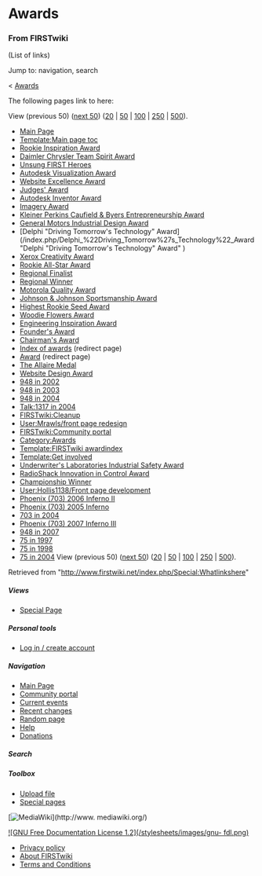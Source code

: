 # Awards

### From FIRSTwiki

(List of links)

Jump to: navigation, search

&lt; [Awards](/index.php?title=Awards&redirect=no "Awards" )  

The following pages link to here:

View (previous 50) ([next
50](/index.php?title=Special:Whatlinkshere/Awards&limit=50&from=7217
"Special:Whatlinkshere/Awards" ))
([20](/index.php?title=Special:Whatlinkshere/Awards&limit=20&from=0
"Special:Whatlinkshere/Awards" ) |
[50](/index.php?title=Special:Whatlinkshere/Awards&limit=50&from=0
"Special:Whatlinkshere/Awards" ) |
[100](/index.php?title=Special:Whatlinkshere/Awards&limit=100&from=0
"Special:Whatlinkshere/Awards" ) |
[250](/index.php?title=Special:Whatlinkshere/Awards&limit=250&from=0
"Special:Whatlinkshere/Awards" ) |
[500](/index.php?title=Special:Whatlinkshere/Awards&limit=500&from=0
"Special:Whatlinkshere/Awards" )).

  * [Main Page](/index.php/Main_Page "Main Page" )
  * [Template:Main page toc](/index.php/Template:Main_page_toc "Template:Main page toc" )
  * [Rookie Inspiration Award](/index.php/Rookie_Inspiration_Award "Rookie Inspiration Award" )
  * [Daimler Chrysler Team Spirit Award](/index.php/Daimler_Chrysler_Team_Spirit_Award "Daimler Chrysler Team Spirit Award" )
  * [Unsung FIRST Heroes](/index.php/Unsung_FIRST_Heroes "Unsung FIRST Heroes" )
  * [Autodesk Visualization Award](/index.php/Autodesk_Visualization_Award "Autodesk Visualization Award" )
  * [Website Excellence Award](/index.php/Website_Excellence_Award "Website Excellence Award" )
  * [Judges' Award](/index.php/Judges%27_Award "Judges' Award" )
  * [Autodesk Inventor Award](/index.php/Autodesk_Inventor_Award "Autodesk Inventor Award" )
  * [Imagery Award](/index.php/Imagery_Award "Imagery Award" )
  * [Kleiner Perkins Caufield &amp; Byers Entrepreneurship Award](/index.php/Kleiner_Perkins_Caufield_%26_Byers_Entrepreneurship_Award "Kleiner Perkins Caufield & Byers Entrepreneurship Award" )
  * [General Motors Industrial Design Award](/index.php/General_Motors_Industrial_Design_Award "General Motors Industrial Design Award" )
  * [Delphi "Driving Tomorrow's Technology" Award](/index.php/Delphi_%22Driving_Tomorrow%27s_Technology%22_Award "Delphi "Driving Tomorrow's Technology" Award" )
  * [Xerox Creativity Award](/index.php/Xerox_Creativity_Award "Xerox Creativity Award" )
  * [Rookie All-Star Award](/index.php/Rookie_All-Star_Award "Rookie All-Star Award" )
  * [Regional Finalist](/index.php/Regional_Finalist "Regional Finalist" )
  * [Regional Winner](/index.php/Regional_Winner "Regional Winner" )
  * [Motorola Quality Award](/index.php/Motorola_Quality_Award "Motorola Quality Award" )
  * [Johnson &amp; Johnson Sportsmanship Award](/index.php/Johnson_%26_Johnson_Sportsmanship_Award "Johnson & Johnson Sportsmanship Award" )
  * [Highest Rookie Seed Award](/index.php/Highest_Rookie_Seed_Award "Highest Rookie Seed Award" )
  * [Woodie Flowers Award](/index.php/Woodie_Flowers_Award "Woodie Flowers Award" )
  * [Engineering Inspiration Award](/index.php/Engineering_Inspiration_Award "Engineering Inspiration Award" )
  * [Founder's Award](/index.php/Founder%27s_Award "Founder's Award" )
  * [Chairman's Award](/index.php/Chairman%27s_Award "Chairman's Award" )
  * [Index of awards](/index.php?title=Index_of_awards&redirect=no "Index of awards" ) (redirect page) 
  * [Award](/index.php?title=Award&redirect=no "Award" ) (redirect page) 
  * [The Allaire Medal](/index.php/The_Allaire_Medal "The Allaire Medal" )
  * [Website Design Award](/index.php/Website_Design_Award "Website Design Award" )
  * [948 in 2002](/index.php/948_in_2002 "948 in 2002" )
  * [948 in 2003](/index.php/948_in_2003 "948 in 2003" )
  * [948 in 2004](/index.php/948_in_2004 "948 in 2004" )
  * [Talk:1317 in 2004](/index.php/Talk:1317_in_2004 "Talk:1317 in 2004" )
  * [FIRSTwiki:Cleanup](/index.php/FIRSTwiki:Cleanup "FIRSTwiki:Cleanup" )
  * [User:Mrawls/front page redesign](/index.php/User:Mrawls/front_page_redesign "User:Mrawls/front page redesign" )
  * [FIRSTwiki:Community portal](/index.php/FIRSTwiki:Community_portal "FIRSTwiki:Community portal" )
  * [Category:Awards](/index.php/Category:Awards "Category:Awards" )
  * [Template:FIRSTwiki awardindex](/index.php/Template:FIRSTwiki_awardindex "Template:FIRSTwiki awardindex" )
  * [Template:Get involved](/index.php/Template:Get_involved "Template:Get involved" )
  * [Underwriter's Laboratories Industrial Safety Award](/index.php/Underwriter%27s_Laboratories_Industrial_Safety_Award "Underwriter's Laboratories Industrial Safety Award" )
  * [RadioShack Innovation in Control Award](/index.php/RadioShack_Innovation_in_Control_Award "RadioShack Innovation in Control Award" )
  * [Championship Winner](/index.php/Championship_Winner "Championship Winner" )
  * [User:Hollis1138/Front page development](/index.php/User:Hollis1138/Front_page_development "User:Hollis1138/Front page development" )
  * [Phoenix (703) 2006 Inferno II](/index.php/Phoenix_%28703%29_2006_Inferno_II "Phoenix \(703\) 2006 Inferno II" )
  * [Phoenix (703) 2005 Inferno](/index.php/Phoenix_%28703%29_2005_Inferno "Phoenix \(703\) 2005 Inferno" )
  * [703 in 2004](/index.php/703_in_2004 "703 in 2004" )
  * [Phoenix (703) 2007 Inferno III](/index.php/Phoenix_%28703%29_2007_Inferno_III "Phoenix \(703\) 2007 Inferno III" )
  * [948 in 2007](/index.php/948_in_2007 "948 in 2007" )
  * [75 in 1997](/index.php/75_in_1997 "75 in 1997" )
  * [75 in 1998](/index.php/75_in_1998 "75 in 1998" )
  * [75 in 2004](/index.php/75_in_2004 "75 in 2004" )
View (previous 50) ([next
50](/index.php?title=Special:Whatlinkshere/Awards&limit=50&from=7217
"Special:Whatlinkshere/Awards" ))
([20](/index.php?title=Special:Whatlinkshere/Awards&limit=20&from=0
"Special:Whatlinkshere/Awards" ) |
[50](/index.php?title=Special:Whatlinkshere/Awards&limit=50&from=0
"Special:Whatlinkshere/Awards" ) |
[100](/index.php?title=Special:Whatlinkshere/Awards&limit=100&from=0
"Special:Whatlinkshere/Awards" ) |
[250](/index.php?title=Special:Whatlinkshere/Awards&limit=250&from=0
"Special:Whatlinkshere/Awards" ) |
[500](/index.php?title=Special:Whatlinkshere/Awards&limit=500&from=0
"Special:Whatlinkshere/Awards" )).

Retrieved from "<http://www.firstwiki.net/index.php/Special:Whatlinkshere>"

##### Views

  * [Special Page](/index.php/Special:Whatlinkshere/Awards)

##### Personal tools

  * [Log in / create account](/index.php?title=Special:Userlogin&returnto=Special:Whatlinkshere)

[](/index.php/Main_Page "Main Page" )

##### Navigation

  * [Main Page](/index.php/Main_Page)
  * [Community portal](/index.php/FIRSTwiki:Community_portal)
  * [Current events](/index.php/Current_events)
  * [Recent changes](/index.php/Special:Recentchanges)
  * [Random page](/index.php/Special:Random)
  * [Help](/index.php/Help:Contents)
  * [Donations](/index.php/FIRSTwiki:Site_support)

##### Search



##### Toolbox

  * [Upload file](/index.php/Special:Upload)
  * [Special pages](/index.php/Special:Specialpages)

[![MediaWiki](/skins/common/images/poweredby_mediawiki_88x31.png)](http://www.
mediawiki.org/)

[![GNU Free Documentation License 1.2](/stylesheets/images/gnu-
fdl.png)](http://www.gnu.org/copyleft/fdl.html)

  * [Privacy policy](/index.php/FIRSTwiki:Privacy_policy "FIRSTwiki:Privacy policy" )
  * [About FIRSTwiki](/index.php/FIRSTwiki:About "FIRSTwiki:About" )
  * [Terms and Conditions](/index.php/FIRSTwiki:Terms_and_conditions "FIRSTwiki:Terms and conditions" )

